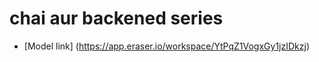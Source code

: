 # chai aur backened series

<!-- this is a video series on backened with js.. -->
- [Model link] (https://app.eraser.io/workspace/YtPqZ1VogxGy1jzIDkzj)